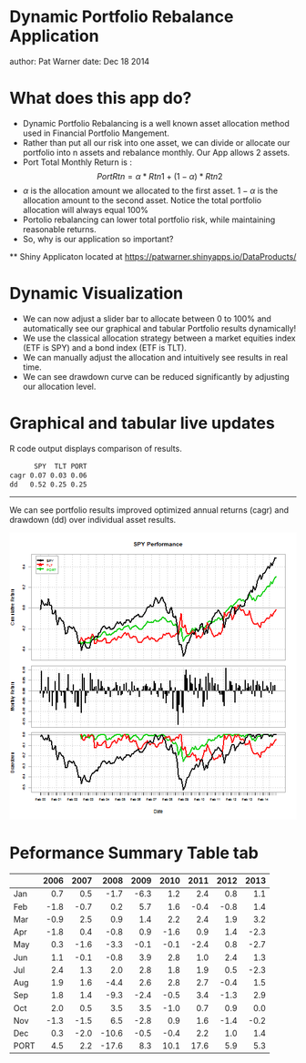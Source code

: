 Dynamic Portfolio Rebalance Application
========================================================
author: Pat Warner
date: Dec 18 2014

What does this app do?
========================================================

* Dynamic Portfolio Rebalancing is a well known asset allocation
method used in Financial Portfolio Mangement.
* Rather than put all our risk into one asset, we
can divide or allocate our portfolio into n assets and
rebalance monthly. Our App allows 2 assets.
* Port Total Monthly Return is : 
$$PortRtn = \alpha*Rtn1 + (1-\alpha)*Rtn2$$
* $\alpha$ is the allocation amount we allocated to the first asset.
$1 - \alpha$ is the allocation amount to the second asset.
Notice the total portfolio allocation will always equal 100%
* Portolio rebalancing can lower total portfolio risk,
while maintaining reasonable returns.
* So, why is our application so important?





** Shiny Applicaton located at https://patwarner.shinyapps.io/DataProducts/

Dynamic Visualization
=========================================================

* We can now adjust a slider bar to allocate between 0 to 100% 
and automatically see our graphical and tabular Portfolio results
dynamically!
* We use the classical allocation strategy between a market 
equities index (ETF is SPY) and a bond index (ETF is TLT).
* We can manually adjust the allocation and intuitively see
results in real time.
* We can see drawdown curve can be reduced significantly by
adjusting our allocation level.

Graphical and tabular live updates 
========================================================

R code output displays comparison 
of results.



```
      SPY  TLT PORT
cagr 0.07 0.03 0.06
dd   0.52 0.25 0.25
```

***

We can see portfolio results improved optimized annual returns (cagr) and 
drawdown (dd) over individual asset results.

![plot of chunk unnamed-chunk-2](finalproject-figure/unnamed-chunk-2-1.png) 
 
Peformance Summary Table tab
================================================================================

|     | 2006| 2007|  2008| 2009| 2010| 2011| 2012| 2013|
|:----|----:|----:|-----:|----:|----:|----:|----:|----:|
|Jan  |  0.7|  0.5|  -1.7| -6.3|  1.2|  2.4|  0.8|  1.1|
|Feb  | -1.8| -0.7|   0.2|  5.7|  1.6| -0.4| -0.8|  1.4|
|Mar  | -0.9|  2.5|   0.9|  1.4|  2.2|  2.4|  1.9|  3.2|
|Apr  | -1.8|  0.4|  -0.8|  0.9| -1.6|  0.9|  1.4| -2.3|
|May  |  0.3| -1.6|  -3.3| -0.1| -0.1| -2.4|  0.8| -2.7|
|Jun  |  1.1| -0.1|  -0.8|  3.9|  2.8|  1.0|  2.4|  1.3|
|Jul  |  2.4|  1.3|   2.0|  2.8|  1.8|  1.9|  0.5| -2.3|
|Aug  |  1.9|  1.6|  -4.4|  2.6|  2.8|  2.7| -0.4|  1.5|
|Sep  |  1.8|  1.4|  -9.3| -2.4| -0.5|  3.4| -1.3|  2.9|
|Oct  |  2.0|  0.5|   3.5|  3.5| -1.0|  0.7|  0.9|  0.0|
|Nov  | -1.3| -1.5|   6.5| -2.8|  0.9|  1.6| -1.4| -0.2|
|Dec  |  0.3| -2.0| -10.6| -0.5| -0.4|  2.2|  1.0|  1.4|
|PORT |  4.5|  2.2| -17.6|  8.3| 10.1| 17.6|  5.9|  5.3|
